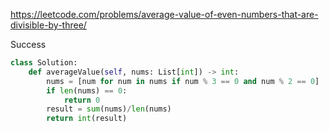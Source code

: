https://leetcode.com/problems/average-value-of-even-numbers-that-are-divisible-by-three/


Success


```python
class Solution:
    def averageValue(self, nums: List[int]) -> int:
        nums = [num for num in nums if num % 3 == 0 and num % 2 == 0]
        if len(nums) == 0:
            return 0
        result = sum(nums)/len(nums)
        return int(result)
```

